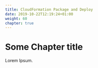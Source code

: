 ```yaml
---
title: CloudFormation Package and Deploy
date: 2019-10-22T12:19:24+01:00
weight: 60
chapter: true
---
```


# Some Chapter title

Lorem Ipsum.
